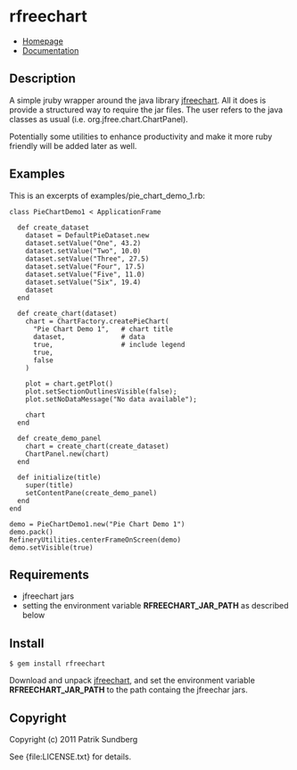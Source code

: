 # rfreechart

* [Homepage](https://github.com/sundbp/rfreechart)
* [Documentation](http://rubydoc.info/gems/rfreechart/frames)

## Description

A simple jruby wrapper around the java library [jfreechart](http://www.jfree.org/jfreechart/).
All it does is provide a structured way to require the jar files. The user refers to the java
classes as usual (i.e. org.jfree.chart.ChartPanel).

Potentially some utilities to enhance productivity and make it more ruby friendly will be added
later as well.

## Examples

This is an excerpts of examples/pie_chart_demo_1.rb:
    
    class PieChartDemo1 < ApplicationFrame
    
      def create_dataset
        dataset = DefaultPieDataset.new
        dataset.setValue("One", 43.2)
        dataset.setValue("Two", 10.0)
        dataset.setValue("Three", 27.5)
        dataset.setValue("Four", 17.5)
        dataset.setValue("Five", 11.0)
        dataset.setValue("Six", 19.4)
        dataset
      end
    
      def create_chart(dataset)
        chart = ChartFactory.createPieChart(
          "Pie Chart Demo 1",   # chart title
          dataset,              # data
          true,                 # include legend
          true,
          false
        )
    
        plot = chart.getPlot()
        plot.setSectionOutlinesVisible(false);
        plot.setNoDataMessage("No data available");
      
        chart
      end
    
      def create_demo_panel
        chart = create_chart(create_dataset)
        ChartPanel.new(chart)
      end
    
      def initialize(title)
        super(title)
        setContentPane(create_demo_panel)
      end
    end
      
    demo = PieChartDemo1.new("Pie Chart Demo 1")
    demo.pack()
    RefineryUtilities.centerFrameOnScreen(demo)
    demo.setVisible(true)

## Requirements

* jfreechart jars
* setting the environment variable **RFREECHART_JAR_PATH** as described below

## Install

    $ gem install rfreechart

Download and unpack [jfreechart](http://www.jfree.org/jfreechart/download.html), and
set the environment variable **RFREECHART_JAR_PATH** to the path containg the
jfreechar jars.

## Copyright

Copyright (c) 2011 Patrik Sundberg

See {file:LICENSE.txt} for details.
